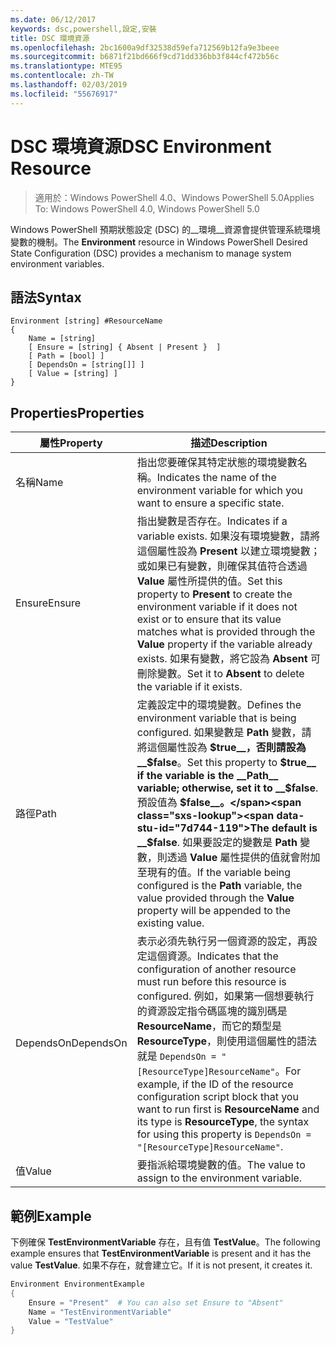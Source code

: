 ```yaml
---
ms.date: 06/12/2017
keywords: dsc,powershell,設定,安裝
title: DSC 環境資源
ms.openlocfilehash: 2bc1600a9df32538d59efa712569b12fa9e3beee
ms.sourcegitcommit: b6871f21bd666f9cd71dd336bb3f844cf472b56c
ms.translationtype: MTE95
ms.contentlocale: zh-TW
ms.lasthandoff: 02/03/2019
ms.locfileid: "55676917"
---
```

# <a name="dsc-environment-resource"></a><span data-ttu-id="7d744-103">DSC 環境資源</span><span class="sxs-lookup"><span data-stu-id="7d744-103">DSC Environment Resource</span></span>

> <span data-ttu-id="7d744-104">適用於：Windows PowerShell 4.0、Windows PowerShell 5.0</span><span class="sxs-lookup"><span data-stu-id="7d744-104">Applies To: Windows PowerShell 4.0, Windows PowerShell 5.0</span></span>

<span data-ttu-id="7d744-105">Windows PowerShell 預期狀態設定 (DSC) 的__環境__資源會提供管理系統環境變數的機制。</span><span class="sxs-lookup"><span data-stu-id="7d744-105">The __Environment__ resource in Windows PowerShell Desired State Configuration (DSC) provides a mechanism to manage system environment variables.</span></span>

## <a name="syntax"></a><span data-ttu-id="7d744-106">語法</span><span class="sxs-lookup"><span data-stu-id="7d744-106">Syntax</span></span>
``` mof
Environment [string] #ResourceName
{
    Name = [string]
    [ Ensure = [string] { Absent | Present }  ]
    [ Path = [bool] ]
    [ DependsOn = [string[]] ]
    [ Value = [string] ]
}
```

## <a name="properties"></a><span data-ttu-id="7d744-107">Properties</span><span class="sxs-lookup"><span data-stu-id="7d744-107">Properties</span></span>

|  <span data-ttu-id="7d744-108">屬性</span><span class="sxs-lookup"><span data-stu-id="7d744-108">Property</span></span>  |  <span data-ttu-id="7d744-109">描述</span><span class="sxs-lookup"><span data-stu-id="7d744-109">Description</span></span>   |
|---|---|
| <span data-ttu-id="7d744-110">名稱</span><span class="sxs-lookup"><span data-stu-id="7d744-110">Name</span></span>| <span data-ttu-id="7d744-111">指出您要確保其特定狀態的環境變數名稱。</span><span class="sxs-lookup"><span data-stu-id="7d744-111">Indicates the name of the environment variable for which you want to ensure a specific state.</span></span>|
| <span data-ttu-id="7d744-112">Ensure</span><span class="sxs-lookup"><span data-stu-id="7d744-112">Ensure</span></span>| <span data-ttu-id="7d744-113">指出變數是否存在。</span><span class="sxs-lookup"><span data-stu-id="7d744-113">Indicates if a variable exists.</span></span> <span data-ttu-id="7d744-114">如果沒有環境變數，請將這個屬性設為 __Present__ 以建立環境變數；或如果已有變數，則確保其值符合透過 __Value__ 屬性所提供的值。</span><span class="sxs-lookup"><span data-stu-id="7d744-114">Set this property to __Present__ to create the environment variable if it does not exist or to ensure that its value matches what is provided through the __Value__ property if the variable already exists.</span></span> <span data-ttu-id="7d744-115">如果有變數，將它設為 __Absent__ 可刪除變數。</span><span class="sxs-lookup"><span data-stu-id="7d744-115">Set it to __Absent__ to delete the variable if it exists.</span></span>|
| <span data-ttu-id="7d744-116">路徑</span><span class="sxs-lookup"><span data-stu-id="7d744-116">Path</span></span>| <span data-ttu-id="7d744-117">定義設定中的環境變數。</span><span class="sxs-lookup"><span data-stu-id="7d744-117">Defines the environment variable that is being configured.</span></span> <span data-ttu-id="7d744-118">如果變數是 __Path__ 變數，請將這個屬性設為 __$true__，否則請設為 __$false__。</span><span class="sxs-lookup"><span data-stu-id="7d744-118">Set this property to __$true__ if the variable is the __Path__ variable; otherwise, set it to __$false__.</span></span> <span data-ttu-id="7d744-119">預設值為 __$false__。</span><span class="sxs-lookup"><span data-stu-id="7d744-119">The default is __$false__.</span></span> <span data-ttu-id="7d744-120">如果要設定的變數是 __Path__ 變數，則透過 __Value__ 屬性提供的值就會附加至現有的值。</span><span class="sxs-lookup"><span data-stu-id="7d744-120">If the variable being configured is the __Path__ variable, the value provided through the __Value__ property will be appended to the existing value.</span></span>|
| <span data-ttu-id="7d744-121">DependsOn</span><span class="sxs-lookup"><span data-stu-id="7d744-121">DependsOn</span></span> | <span data-ttu-id="7d744-122">表示必須先執行另一個資源的設定，再設定這個資源。</span><span class="sxs-lookup"><span data-stu-id="7d744-122">Indicates that the configuration of another resource must run before this resource is configured.</span></span> <span data-ttu-id="7d744-123">例如，如果第一個想要執行的資源設定指令碼區塊的識別碼是 __ResourceName__，而它的類型是 __ResourceType__，則使用這個屬性的語法就是 `DependsOn = "[ResourceType]ResourceName"`。</span><span class="sxs-lookup"><span data-stu-id="7d744-123">For example, if the ID of the resource configuration script block that you want to run first is __ResourceName__ and its type is __ResourceType__, the syntax for using this property is `DependsOn = "[ResourceType]ResourceName"`.</span></span>|
| <span data-ttu-id="7d744-124">值</span><span class="sxs-lookup"><span data-stu-id="7d744-124">Value</span></span>| <span data-ttu-id="7d744-125">要指派給環境變數的值。</span><span class="sxs-lookup"><span data-stu-id="7d744-125">The value to assign to the environment variable.</span></span>|

## <a name="example"></a><span data-ttu-id="7d744-126">範例</span><span class="sxs-lookup"><span data-stu-id="7d744-126">Example</span></span>

<span data-ttu-id="7d744-127">下例確保 __TestEnvironmentVariable__ 存在，且有值 __TestValue__。</span><span class="sxs-lookup"><span data-stu-id="7d744-127">The following example ensures that __TestEnvironmentVariable__ is present and it has the value __TestValue__.</span></span> <span data-ttu-id="7d744-128">如果不存在，就會建立它。</span><span class="sxs-lookup"><span data-stu-id="7d744-128">If it is not present, it creates it.</span></span>

```powershell
Environment EnvironmentExample
{
    Ensure = "Present"  # You can also set Ensure to "Absent"
    Name = "TestEnvironmentVariable"
    Value = "TestValue"
}
```